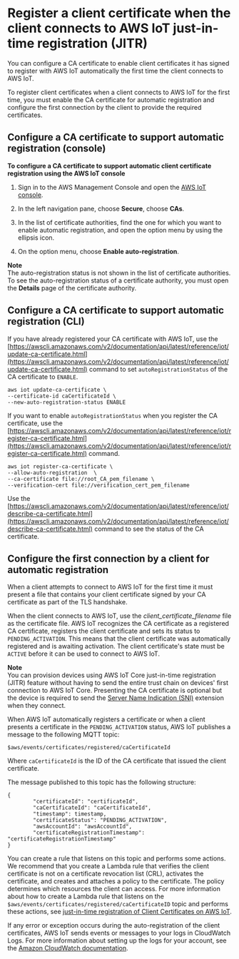 # Register a client certificate when the client connects to AWS IoT just\-in\-time registration \(JITR\)<a name="auto-register-device-cert"></a>

You can configure a CA certificate to enable client certificates it has signed to register with AWS IoT automatically the first time the client connects to AWS IoT\.

To register client certificates when a client connects to AWS IoT for the first time, you must enable the CA certificate for automatic registration and configure the first connection by the client to provide the required certificates\.

## Configure a CA certificate to support automatic registration \(console\)<a name="enable-auto-registration-console"></a>

**To configure a CA certificate to support automatic client certificate registration using the AWS IoT console**

1. Sign in to the AWS Management Console and open the [AWS IoT console](https://console.aws.amazon.com/iot/home)\.

1. In the left navigation pane, choose **Secure**, choose **CAs**\.

1. In the list of certificate authorities, find the one for which you want to enable automatic registration, and open the option menu by using the ellipsis icon\.

1. On the option menu, choose **Enable auto\-registration**\.

**Note**  
The auto\-registration status is not shown in the list of certificate authorities\. To see the auto\-registration status of a certificate authority, you must open the **Details** page of the certificate authority\.

## Configure a CA certificate to support automatic registration \(CLI\)<a name="enable-auto-registration-cli"></a>

If you have already registered your CA certificate with AWS IoT, use the [https://awscli.amazonaws.com/v2/documentation/api/latest/reference/iot/update-ca-certificate.html](https://awscli.amazonaws.com/v2/documentation/api/latest/reference/iot/update-ca-certificate.html) command to set `autoRegistrationStatus` of the CA certificate to `ENABLE`\.

```
aws iot update-ca-certificate \
--certificate-id caCertificateId \
--new-auto-registration-status ENABLE
```

If you want to enable `autoRegistrationStatus` when you register the CA certificate, use the [https://awscli.amazonaws.com/v2/documentation/api/latest/reference/iot/register-ca-certificate.html](https://awscli.amazonaws.com/v2/documentation/api/latest/reference/iot/register-ca-certificate.html) command\.

```
aws iot register-ca-certificate \
--allow-auto-registration  \
--ca-certificate file://root_CA_pem_filename \
--verification-cert file://verification_cert_pem_filename
```

Use the [https://awscli.amazonaws.com/v2/documentation/api/latest/reference/iot/describe-ca-certificate.html](https://awscli.amazonaws.com/v2/documentation/api/latest/reference/iot/describe-ca-certificate.html) command to see the status of the CA certificate\.

## Configure the first connection by a client for automatic registration<a name="configure-auto-reg-first-connect"></a>

When a client attempts to connect to AWS IoT for the first time it must present a file that contains your client certificate signed by your CA certificate as part of the TLS handshake\. 

When the client connects to AWS IoT, use the *client\_certificate\_filename* file as the certificate file\. AWS IoT recognizes the CA certificate as a registered CA certificate, registers the client certificate and sets its status to `PENDING_ACTIVATION`\. This means that the client certificate was automatically registered and is awaiting activation\. The client certificate's state must be `ACTIVE` before it can be used to connect to AWS IoT\.

**Note**  
You can provision devices using AWS IoT Core just\-in\-time registration \(JITR\) feature without having to send the entire trust chain on devices' first connection to AWS IoT Core\. Presenting the CA certificate is optional but the device is required to send the [Server Name Indication \(SNI\)](https://datatracker.ietf.org/doc/html/rfc3546#section-3.1) extension when they connect\.

When AWS IoT automatically registers a certificate or when a client presents a certificate in the `PENDING_ACTIVATION` status, AWS IoT publishes a message to the following MQTT topic:

`$aws/events/certificates/registered/caCertificateId`

Where `caCertificateId` is the ID of the CA certificate that issued the client certificate\.

The message published to this topic has the following structure:

```
{
        "certificateId": "certificateId",
        "caCertificateId": "caCertificateId",
        "timestamp": timestamp,
        "certificateStatus": "PENDING_ACTIVATION",
        "awsAccountId": "awsAccountId",
        "certificateRegistrationTimestamp": "certificateRegistrationTimestamp"
}
```

You can create a rule that listens on this topic and performs some actions\. We recommend that you create a Lambda rule that verifies the client certificate is not on a certificate revocation list \(CRL\), activates the certificate, and creates and attaches a policy to the certificate\. The policy determines which resources the client can access\. For more information about how to create a Lambda rule that listens on the `$aws/events/certificates/registered/caCertificateID` topic and performs these actions, see [just\-in\-time registration of Client Certificates on AWS IoT](https://aws.amazon.com/blogs/iot/just-in-time-registration-of-device-certificates-on-aws-iot/)\.

If any error or exception occurs during the auto\-registration of the client certificates, AWS IoT sends events or messages to your logs in CloudWatch Logs\. For more information about setting up the logs for your account, see the [Amazon CloudWatch documentation](https://docs.aws.amazon.com/AmazonCloudWatch/latest/DeveloperGuide/)\. 